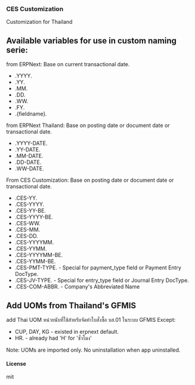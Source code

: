 ### CES Customization

Customization for Thailand

## Available variables for use in custom naming serie:

from ERPNext:
Base on current transactional date.
- .YYYY.
- .YY.
- .MM.
- .DD.
- .WW.
- .FY.
- .{fieldname}.

from ERPNext Thailand:
Base on posting date or document date or transactional date.
- .YYYY-DATE.
- .YY-DATE.
- .MM-DATE.
- .DD-DATE.
- .WW-DATE.

From CES Customization:
Base on posting date or document date or transactional date.
- .CES-YY.
- .CES-YYYY.
- .CES-YY-BE.
- .CES-YYYY-BE.
- .CES-WW.
- .CES-MM.
- .CES-DD.
- .CES-YYYYMM.
- .CES-YYMM.
- .CES-YYYYMM-BE.
- .CES-YYMM-BE.
- .CES-PMT-TYPE.  - Special for payment_type field or Payment Entry DocType.
- .CES-JV-TYPE.   - Special for entry_type field or Journal Entry DocType.
- .CES-COM-ABBR.  - Company's Abbreviated Name


## Add UOMs from Thailand's GFMIS

add Thai UOM หน่วยนับที่ใช้สำหรับจัดทำใบสั่งซื้อ บส.01 ในระบบ GFMIS
Except:
- CUP, DAY, KG - existed in erpnext default.
- HR. - already had 'H' for 'ชั่วโมง'

Note: UOMs are imported only. No uninstallation when app uninstalled.


#### License

mit